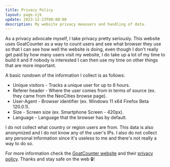 ```yaml
---
title: Privacy Policy
layout: page.njk
update: 2023-12-23T00:00:00
description: My website privacy measuers and handling of data.
---
```


As a privacy advocate myself, I take privacy pretty seriously. This website uses GoatCounter as a way to count users and see what browser they use so that I can see how well the website is doing, even though I don't really get paid by how many users visit my website, I do take up a lot of my time to build it and if nobody is interested I can then use my time on other things that are more important.

A basic rundown of the information I collect is as follows:

- Unique visitors - Tracks a unique user for up to 8 hours.
- Referer header - Where the user comes from in terms of source (ex. they came from the NeoCities browse page).
- User-Agent - Browser identifier (ex. Windows 11 x64 Firefox Beta 120.0.1).
- Size - Screen size (ex. Smartphone Screen - 420px).
- Language - Language that the browser has by default.

I do not collect what country or region users are from. This data is also anonymized and I do not know any of the user's IPs. I also do not collect any personal information since it's useless to me and there's not really a way to do so.

For more information check the [GoatCounter website](https://www.goatcounter.com) and their [privacy policy](https://www.goatcounter.com/help/privacy). Thanks and stay safe on the web 🔒!
